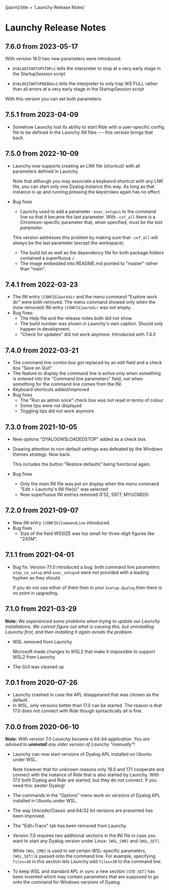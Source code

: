 [parm]:title             = 'Launchy Release Notes'

# Launchy Release Notes


## 7.6.0 from 2023-05-17

With version 19.0 two new parameters were introduced:

* `DYALOGSTARTUPSTOP=1` tells the interpreter to stop at a very early stage in the StartupSession script

* `DYALOGSTARTUPDEBUG=1` tells the interpreter to only trap WS FULL rather than all errors at a very early stage in the StartupSession script

With this version you can set both parameters.

## 7.5.1 from 2023-04-09

* Somehow Launchy lost its ability to start Ride with a user-specific config file to be defined in the Launchy INI files --- this version brings that back.

## 7.5.0 from 2022-10-09

* Launchy now supports creating an LNK file (shortcut) with all parameters defined in Launchy.

  Note that although you may associate a keybaord shortcut with any LNK file, you can start only one Dyalog instance this way. As long as that instance is up and running pressing the keystrokes again has no effect.

* Bug fixes

  * Launchy used to add a parameter `-exec_setup=1` to the command line so that it became the last parameter. With `-cef_all` there is a Chromium-specific parameter that, when specified, _must be the last parameter_. 

   This version addresses this problem by making sure that `-cef_all` will always be the last parameter (except the workspace).

  * The build list as well as the dependency file for both package folders contained a superfluous `/`
  * The image embedded into README.md pointed to "master" rather than "main".

## 7.4.1 from 2022-03-23
 * The INI entry `[CONFIG]workdir` and the menu command “Explore work dir” were both removed. The menu command showed only when the (now removed) INI entry `[CONFIG]workdir` was not empty.
 * Bug fixes: 
   * The Help file and the release notes both did not show.
   * The build number was shown in Launchy's own caption. Should only happen in development.
   * "Check for updates" did not work anymore. Introduced with 7.4.0

## 7.4.0 from 2022-03-21

* The command line combo box got replaced by an edit field and a check box "Save on Quit"
* The feature to display the command line is active only when something is entered into the
  "Command line parameters" field, not when something for the command line comes from the INI.
* Keyboard shortcuts added/improved
* Bug fixes
  * The "Run as admin once" check box was not reset in terms of colour
  * Some tips were not displayed
  * Toggling tips did not work anymore

## 7.3.0 from 2021-10-05

* New options "DYALOGWSLOADEDSTOP" added as a check box.
* Drawing attention to non-default settings was defeated by the Windows themes strategy. Now back.

  This includes the button "Restore defaults" being functional again.
* Bug fixes
  * Only the main INI file was put on display when the menu command "Edit > Launchy's INI file(s)" was selected
  * Now superfluous INI entries removed (F32, 5977, MYUCMDS)


## 7.2.0 from 2021-09-07

* New INI entry `[CONFIG]CommandLine` introduced. 
* Bug fixes
  * Size of the field WSSIZE was too small for three-digit figures like "245M".

## 7.1.1 from 2021-04-01

* Bug fix: Version 7.1.0 introduced a bug: both command line parameters `stop_in_setup` and `exec_setup=0` were not provided with a leading hyphen as they should.

  If you do not use either of them then in your `Ssetup.dyalog` then there is no point in upgrading.

## 7.1.0 from 2021-03-29

**Note:** _We experienced some problems when trying to update our Launchy installations. We cannot figure out what is causing this, but uninstalling Launchy first, and then installing it again avoids the problem._

* WSL removed from Launchy

  Microsoft made changes to WSL2 that make it impossible to support WSL2 from Launchy

* The GUI was cleaned up

## 7.0.1 from 2020-07-26

* Launchy crashed in case the APL disappeared that was chosen as the default.
* In WSL, only versions better than 17.0 can be started. The reason is that 17.0 does not connect with Ride though syntactically all is fine.

## 7.0.0 from 2020-06-10

**Note:** _With version 7.0 Launchy became a 64-bit application. You are advised to **uninstall** any older version of Launchy "manually"!_

* Launchy can now start versions of Dyalog APL installed on Ubuntu under WSL.

  Note however that for unknown reasons only 18.0 and 17.1 cooperate and connect with the instance of Ride that is also started by Launchy. With 17.0 both Dyalog and Ride are started, but they do not connect. If you need this: pester Dyalog!

* The commands in the "Options" menu work on versions of Dyalog APL installed in Ubuntu under WSL.
* The way Unicode/Classic and 64/32 bit versions are presented has been improved.
* The "Edit+Trace" tab has been removed from Launchy.

* Version 7.0 requires two additional sections in the INI file in case you want to start any Dyalog version under Linux: `[WSL_CMD]` and `[WSL_SET]`.

  While `[WSL_CMD]` is used to set certain WSL-specific parameters, `[WSL_SET]` is passed onto the command line. For example, specifying `files=30` in this section lets Launchy add `files=30` to the command line.

* To keep WSL and standard APL in sync a new section `[STD_SET]` has been invented  which may contain parameters that are supposed to go onto the command for Windows versions of Dyalog.

